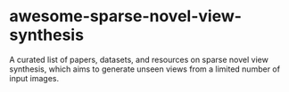 # awesome-sparse-novel-view-synthesis
A curated list of papers, datasets, and resources on sparse novel view synthesis, which aims to generate unseen views from a limited number of input images.

